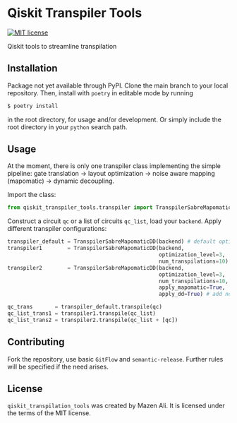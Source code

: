 # Qiskit Transpiler Tools

[![MIT license](https://img.shields.io/badge/License-MIT-blue.svg)](https://lbesson.mit-license.org/)

Qiskit tools to streamline transpilation

## Installation

Package not yet available through PyPI.
Clone the main branch to your local repository.
Then, install with `poetry` in editable mode by running

```bash
$ poetry install
```

in the root directory, for usage and/or development.
Or simply include the root directory in your `python` search path.

## Usage

At the moment, there is only one transpiler class implementing the simple
pipeline: gate translation -> layout optimization -> noise aware mapping
(mapomatic) -> dynamic decoupling.

Import the class:

```python
from qiskit_transpiler_tools.transpiler import TranspilerSabreMapomaticDD
```

Construct a circuit `qc` or a list of circuits `qc_list`, load your `backend`.
Apply different transpiler configurations:

```python
transpiler_default = TranspilerSabreMapomaticDD(backend) # default options
transpiler1        = TranspilerSabreMapomaticDD(backend,
                                                optimization_level=3,
                                                num_transpilations=10) # layout optimization
transpiler2        = TranspilerSabreMapomaticDD(backend,
                                                optimization_level=3,
                                                num_transpilations=10,
                                                apply_mapomatic=True,
                                                apply_dd=True) # add noise aware transpilation and dynamic decoupling

qc_trans       = transpiler_default.transpile(qc)
qc_list_trans1 = transpiler1.transpile(qc_list)
qc_list_trans2 = transpiler2.transpile(qc_list + [qc])
```

## Contributing

Fork the repository, use basic `GitFlow` and `semantic-release`.
Further rules will be specified if the need arises.

## License

`qiskit_transpilation_tools` was created by Mazen Ali.
It is licensed under the terms of the MIT license.
